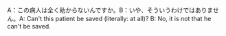 <tr><td>A：この病人は全く助からないんですか。B：いや、そういうわけではありません。<td><tr><tr><td>A: Can't this patient be saved (literally: at all)? B: No, it is not that he can't be saved.<td><tr></table>

